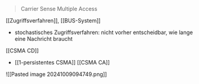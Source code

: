 > Carrier Sense Multiple Access

[[Zugriffsverfahren]], [[BUS-System]]

- stochastisches Zugriffsverfahren: nicht vorher entscheidbar, wie lange eine Nachricht braucht

[[CSMA CD]]
- [[1-persistentes CSMA]]
[[CSMA CA]]

![[Pasted image 20241009094749.png]]